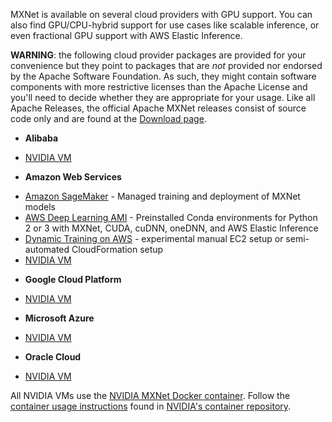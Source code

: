 MXNet is available on several cloud providers with GPU support. You can also
find GPU/CPU-hybrid support for use cases like scalable inference, or even
fractional GPU support with AWS Elastic Inference.

**WARNING**: the following cloud provider packages are provided for your convenience
but they point to packages that are *not* provided nor endorsed by the Apache
Software Foundation. As such, they might contain software components with more
restrictive licenses than the Apache License and you'll need to decide whether
they are appropriate for your usage. Like all Apache Releases, the official
Apache MXNet releases consist of source code only and are found at
the [Download page](https://mxnet.apache.org/get_started/download).

* **Alibaba**
- [NVIDIA
VM](https://docs.nvidia.com/ngc/ngc-alibaba-setup-guide/launching-nv-cloud-vm-console.html#launching-nv-cloud-vm-console)
* **Amazon Web Services**
- [Amazon SageMaker](https://aws.amazon.com/sagemaker/) - Managed training and deployment of
MXNet models
- [AWS Deep Learning AMI](https://aws.amazon.com/machine-learning/amis/) - Preinstalled
Conda environments
for Python 2 or 3 with MXNet, CUDA, cuDNN, oneDNN, and AWS Elastic Inference
- [Dynamic Training on
AWS](https://github.com/awslabs/dynamic-training-with-apache-mxnet-on-aws) -
experimental manual EC2 setup or semi-automated CloudFormation setup
- [NVIDIA VM](https://aws.amazon.com/marketplace/pp/B076K31M1S)
* **Google Cloud Platform**
- [NVIDIA
VM](https://console.cloud.google.com/marketplace/details/nvidia-ngc-public/nvidia_gpu_cloud_image)
* **Microsoft Azure**
- [NVIDIA
VM](https://azuremarketplace.microsoft.com/en-us/marketplace/apps/nvidia.ngc_azure_17_11?tab=Overview)
* **Oracle Cloud**
- [NVIDIA VM](https://docs.cloud.oracle.com/iaas/Content/Compute/References/ngcimage.htm)

All NVIDIA VMs use the [NVIDIA MXNet Docker
container](https://ngc.nvidia.com/catalog/containers/nvidia:mxnet).
Follow the [container usage
instructions](https://ngc.nvidia.com/catalog/containers/nvidia:mxnet) found in
[NVIDIA's container repository](https://ngc.nvidia.com/).
